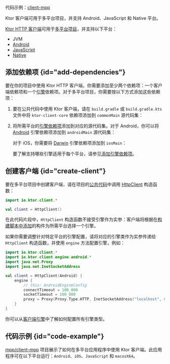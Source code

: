 [//]: # (title: 多平台)

<tldr>
<p>
代码示例：<a href="https://github.com/ktorio/ktor-samples/tree/main/client-mpp">client-mpp</a>
</p>
</tldr>

<link-summary>
Ktor 客户端可用于多平台项目，并支持 Android、JavaScript 和 Native 平台。
</link-summary>

[Ktor HTTP 客户端](client-create-and-configure.md)可用于[多平台项目](https://kotlinlang.org/docs/multiplatform.html)，并支持以下平台：
* JVM
* [Android](https://kotlinlang.org/docs/android-overview.html)
* [JavaScript](https://kotlinlang.org/docs/js-overview.html)
* [Native](https://kotlinlang.org/docs/native-overview.html)

## 添加依赖项 {id="add-dependencies"}
要在你的项目中使用 Ktor HTTP 客户端，你需要添加至少两个依赖项：一个客户端依赖项和一个[引擎](client-engines.md)依赖项。对于多平台项目，你需要按以下方式添加这些依赖项：
1. 要在公共代码中使用 Ktor 客户端，请在 `build.gradle` 或 `build.gradle.kts` 文件中将 `ktor-client-core` 依赖项添加到 `commonMain` 源代码集：
   <var name="platform_name" value="common"/>
   <var name="artifact_name" value="ktor-client-core"/>
   <Tabs group="languages">
       <TabItem title="Gradle (Kotlin)" group-key="kotlin">
           <code-block lang="Kotlin" code="               val %platform_name%Main by getting {&#10;                   dependencies {&#10;                       implementation(&quot;io.ktor:%artifact_name%:$ktor_version&quot;)&#10;                   }&#10;               }"/>
       </TabItem>
       <TabItem title="Gradle (Groovy)" group-key="groovy">
           <code-block lang="Groovy" code="               %platform_name%Main {&#10;                   dependencies {&#10;                       implementation &quot;io.ktor:%artifact_name%:$ktor_version&quot;&#10;                   }&#10;               }"/>
       </TabItem>
   </Tabs>
2. 将所需平台的[引擎依赖项](client-engines.md#dependencies)添加到对应的源代码集。对于 Android，你可以将 [Android](client-engines.md#android) 引擎依赖项添加到 `androidMain` 源代码集：
   <var name="platform_name" value="android"/>
   <var name="artifact_name" value="ktor-client-android"/>
   <Tabs group="languages">
       <TabItem title="Gradle (Kotlin)" group-key="kotlin">
           <code-block lang="Kotlin" code="               val %platform_name%Main by getting {&#10;                   dependencies {&#10;                       implementation(&quot;io.ktor:%artifact_name%:$ktor_version&quot;)&#10;                   }&#10;               }"/>
       </TabItem>
       <TabItem title="Gradle (Groovy)" group-key="groovy">
           <code-block lang="Groovy" code="               %platform_name%Main {&#10;                   dependencies {&#10;                       implementation &quot;io.ktor:%artifact_name%:$ktor_version&quot;&#10;                   }&#10;               }"/>
       </TabItem>
   </Tabs>
   
   对于 iOS，你需要将 [Darwin](client-engines.md#darwin) 引擎依赖项添加到 `iosMain`：
   <var name="platform_name" value="ios"/>
   <var name="artifact_name" value="ktor-client-darwin"/>
   <Tabs group="languages">
       <TabItem title="Gradle (Kotlin)" group-key="kotlin">
           <code-block lang="Kotlin" code="               val %platform_name%Main by getting {&#10;                   dependencies {&#10;                       implementation(&quot;io.ktor:%artifact_name%:$ktor_version&quot;)&#10;                   }&#10;               }"/>
       </TabItem>
       <TabItem title="Gradle (Groovy)" group-key="groovy">
           <code-block lang="Groovy" code="               %platform_name%Main {&#10;                   dependencies {&#10;                       implementation &quot;io.ktor:%artifact_name%:$ktor_version&quot;&#10;                   }&#10;               }"/>
       </TabItem>
   </Tabs>
   
   要了解支持哪些引擎适用于每个平台，请参见[添加引擎依赖项](client-engines.md#dependencies)。

## 创建客户端 {id="create-client"}
要在多平台项目中创建客户端，请在项目的[公共代码](https://kotlinlang.org/docs/mpp-discover-project.html#source-sets)中调用 [HttpClient](https://api.ktor.io/ktor-client-core/io.ktor.client/-http-client/index.html) 构造函数：

```kotlin
import io.ktor.client.*

val client = HttpClient()
```

在此代码片段中，`HttpClient` 构造函数不接受引擎作为实参：客户端将根据在[构建脚本中添加](#add-dependencies)的构件为所需平台选择一个引擎。

如果你需要调整针对特定平台的引擎配置，请将对应的引擎类作为实参传递给 `HttpClient` 构造函数，并使用 `engine` 方法配置引擎，例如：
```kotlin
import io.ktor.client.*
import io.ktor.client.engine.android.*
import java.net.Proxy
import java.net.InetSocketAddress

val client = HttpClient(Android) {
    engine {
        // this: AndroidEngineConfig
        connectTimeout = 100_000
        socketTimeout = 100_000
        proxy = Proxy(Proxy.Type.HTTP, InetSocketAddress("localhost", 8080))
    }
}
```

你可以从[客户端引擎](client-engines.md)中了解如何配置所有引擎类型。

## 代码示例 {id="code-example"}

[mpp/client-mpp](https://github.com/ktorio/ktor-samples/tree/main/client-mpp) 项目展示了如何在多平台应用程序中使用 Ktor 客户端。此应用程序可在以下平台运行：`Android`、`iOS`、`JavaScript` 和 `macosX64`。